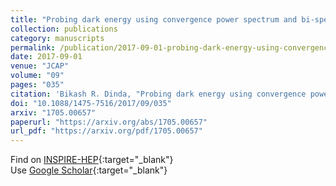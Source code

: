 ```yaml
---
title: "Probing dark energy using convergence power spectrum and bi-spectrum"
collection: publications
category: manuscripts
permalink: /publication/2017-09-01-probing-dark-energy-using-convergence-power-spectrum-and-bi-spectrum
date: 2017-09-01
venue: "JCAP"
volume: "09"
pages: "035"
citation: 'Bikash R. Dinda, "Probing dark energy using convergence power spectrum and bi-spectrum." JCAP, 09, 035 (2017).'
doi: "10.1088/1475-7516/2017/09/035"
arxiv: "1705.00657"
paperurl: "https://arxiv.org/abs/1705.00657"
url_pdf: "https://arxiv.org/pdf/1705.00657"
---
```


Find on [INSPIRE-HEP](https://inspirehep.net/literature?q=arXiv%3A1705.00657){:target="_blank"}  
Use [Google Scholar](https://scholar.google.com/scholar?q=Probing+dark+energy+using+convergence+power+spectrum+and+bi-spectrum){:target="_blank"}
